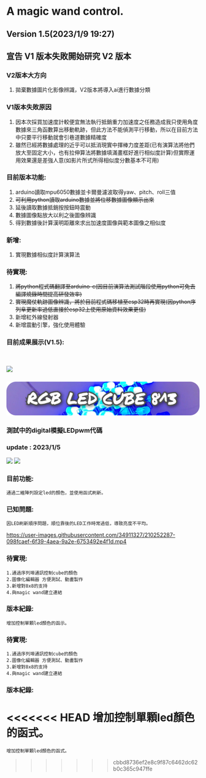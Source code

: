 # A magic wand control.
## **Version 1.5(2023/1/9 19:27)**
## **宣告 V1 版本失敗開始研究 V2 版本**
### V2版本大方向
1. 拋棄數據圖片化影像辨識，V2版本將導入ai進行數據分類
### V1版本失敗原因
1. 因本次採買加速度計較便宜無法執行抵銷重力加速度之任務造成我只使用角度數據來三角函數算出移動軌跡，但此方法不能偵測平行移動，所以在目前方法中只要平行移動就會引巷道數據精確度
2. 雖然已經將數據處理的近乎可以抵消現實中揮棒力度差距(已有演算法將他們放大至固定大小，也有拉伸算法將數據填滿畫框好進行相似度計算)但實際運用效果還是差強人意(如影片所式所得相似度分數基本不可用)
### 目前版本功能:
1. arduino讀取mpu6050數據並卡爾曼濾波取得yaw、pitch、roll三值
2. ~~可利用python讀取arduino數據並將位移數據圖像顯示出來~~
3. 延後讀取數據抵銷按按鈕時震動
4. 數據圖像點放大以利之後圖像辨識
5. 得到數據後計算漢明距離來求出加速度圖像與範本圖像之相似度
### 新增:
1. 實現數據相似度計算演算法
### 待實現:
1. ~~將python程式碼翻譯至arduino-c(因目前演算法測試階段使用python可免去編譯燒錄時間提高研發效率)~~
2. ~~實現魔仗軌跡圖像辨識，將於目前程式碼移植至esp32時再實現(因python序列阜更新率過低直接於esp32上使用原始資料效果更佳)~~
3. 新增紅外線發射器
4. 新增震動引擎，強化使用體驗
### 目前成果展示(V1.5):
[![](https://img.onl/L12P2h)](https://photos.app.goo.gl/Ge4SD9J4hyFiKFeUA)
=======

![image](https://github.com/samjocker/Magic_wandXLED_cube/blob/main/InCollage_20230107_070140917_2-modified.png)
### **測試中的digital模擬LEDpwm代碼**

### update : 2023/1/5

[![](https://img.shields.io/badge/CubeDrive.ino-1.5.1.one-green)](https://github.com/samjocker/Magic_wandXLED_cube/blob/main/RGBLED-Cube%208%C2%B3/cubedrive1.5.1.d.ino)
[![](https://img.shields.io/badge/CubeDrive.ino-Debug-red)](https://github.com/samjocker/Magic_wandXLED_cube/blob/main/RGBLED-Cube%208%C2%B3/cubedrive0.2.st.ino)


### 目前功能:
    通過二維陣列設定led的顏色，並使用函式刷新。
### 已知問題:
    因LED刷新順序問題，順位靠後的LED工作時常過低，導致亮度不平均。


https://user-images.githubusercontent.com/34911327/210252287-098fcaef-6f39-4aea-9a2e-6753492e4f1d.mp4


### 待實現:
    1.通過序列埠通訊控制cube的顏色
    2.圖像化編輯器 方便測試、動畫製作
    3.新增對8x8的支持
    4.與magic wand建立連結
### 版本紀錄:
    增加控制單顆led顏色的函示。


### 待實現:
    1.通過序列埠通訊控制cube的顏色
    2.圖像化編輯器 方便測試、動畫製作
    3.新增對8x8的支持
    4.與magic wand建立連結
### 版本紀錄:
<<<<<<< HEAD
    增加控制單顆led顏色的函式。
=======
    增加控制單顆led顏色的函式。
>>>>>>> cbbd8736ef2e8c9f87c6462dc62b0c365c947ffe
